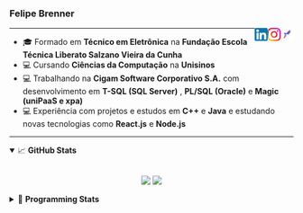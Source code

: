 <h3>Felipe Brenner</h3>

<a href="https://app.rocketseat.com.br/me/felipe-de-oliveira-brenner-conta-ignite" target="_blank" rel="nofollow"><img align="right" width="23rem" src="./assets/rocketseat.png" alt="Rocketseat: @felipe-de-oliveira-brenner-conta-ignite"/></a>
<a href="https://www.instagram.com/felipeobrenner/" target="_blank" rel="nofollow"><img align="right" width="23rem" src="./assets/instagram.png" alt="Instagram: @felipeobrenner"/></a>
<a href="https://www.linkedin.com/in/felipe-de-oliveira-brenner/" target="_blank" rel="nofollow"><img align="right" width="23rem" src="./assets/linkedin.png" alt="LinkedIn: @felipe-de-oliveira-brenner"/></a>

---

- 🎓 Formado em **Técnico em Eletrônica** na **Fundação Escola Técnica Liberato Salzano Vieira da Cunha**
- 💻 Cursando **Ciências da Computação** na **Unisinos**
- 💻 Trabalhando na **Cigam Software Corporativo S.A.** com desenvolvimento em **T-SQL (SQL Server)** , **PL/SQL (Oracle)** e **Magic (uniPaaS e xpa)**
- 💻 Experiência com projetos e estudos em **C++** e **Java** e estudando novas tecnologias como **React.js** e **Node.js**

---

<details open>
  <summary>📈 <b>GitHub Stats</b></summary>
  <br>
  <p align="center">
  <img src="https://github-readme-stats.vercel.app/api?username=felipebrenner&show_icons=true&theme=dark"/>
  <img src="https://github-readme-stats.vercel.app/api/top-langs/?username=felipebrenner&layout=compact&theme=dark">
  </p>

</details>

<details>
  <summary>🤖 <b>Programming Stats</b></summary>
  <br/>

  <!--START_SECTION:waka-->
**🐱 My Github Data** 

> 🏆 470 Contributions in the Year 2021
 > 
> 📦 114.0 kB Used in Github's Storage 
 > 
> 🚫 Not Opted to Hire
 > 
> 📜 19 Public Repositories 
 > 
> 🔑 1 Private Repository 
 > 
**I'm a Night 🦉** 

```text
🌞 Morning    37 commits     ██░░░░░░░░░░░░░░░░░░░░░░░   7.99% 
🌆 Daytime    118 commits    ██████░░░░░░░░░░░░░░░░░░░   25.49% 
🌃 Evening    285 commits    ███████████████░░░░░░░░░░   61.56% 
🌙 Night      23 commits     █░░░░░░░░░░░░░░░░░░░░░░░░   4.97%

```
📅 **I'm Most Productive on Tuesday** 

```text
Monday       73 commits     ████░░░░░░░░░░░░░░░░░░░░░   15.77% 
Tuesday      103 commits    █████░░░░░░░░░░░░░░░░░░░░   22.25% 
Wednesday    50 commits     ██░░░░░░░░░░░░░░░░░░░░░░░   10.8% 
Thursday     48 commits     ██░░░░░░░░░░░░░░░░░░░░░░░   10.37% 
Friday       27 commits     █░░░░░░░░░░░░░░░░░░░░░░░░   5.83% 
Saturday     59 commits     ███░░░░░░░░░░░░░░░░░░░░░░   12.74% 
Sunday       103 commits    █████░░░░░░░░░░░░░░░░░░░░   22.25%

```


📊 **This Week I Spent My Time On** 

```text
💬 Programming Languages: 
JavaScript               10 hrs 13 mins      █████████████████░░░░░░░░   69.0% 
JSON                     2 hrs 32 mins       ████░░░░░░░░░░░░░░░░░░░░░   17.11% 
TypeScript               1 hr 41 mins        ██░░░░░░░░░░░░░░░░░░░░░░░   11.44% 
Markdown                 13 mins             ░░░░░░░░░░░░░░░░░░░░░░░░░   1.51% 
Git Config               4 mins              ░░░░░░░░░░░░░░░░░░░░░░░░░   0.51%

🔥 Editors: 
VS Code                  14 hrs 49 mins      █████████████████████████   100.0%

🐱‍💻 Projects: 
www_CGFrontEnd           10 hrs 37 mins      ██████████████████░░░░░░░   71.72% 
www_CGFrontTemplate      1 hr 59 mins        ███░░░░░░░░░░░░░░░░░░░░░░   13.46% 
ignite-reactjs-desafios  1 hr 41 mins        ██░░░░░░░░░░░░░░░░░░░░░░░   11.47% 
projects                 16 mins             ░░░░░░░░░░░░░░░░░░░░░░░░░   1.81% 
Unknown Project          8 mins              ░░░░░░░░░░░░░░░░░░░░░░░░░   1.01%

💻 Operating System: 
Linux                    14 hrs 17 mins      ████████████████████████░   96.44% 
Windows                  31 mins             █░░░░░░░░░░░░░░░░░░░░░░░░   3.56%

```

**I Mostly Code in TypeScript** 

```text
TypeScript               8 repos             ██████████░░░░░░░░░░░░░░░   42.11% 
Java                     3 repos             ████░░░░░░░░░░░░░░░░░░░░░   15.79% 
CSS                      2 repos             ██░░░░░░░░░░░░░░░░░░░░░░░   10.53% 
Assembly                 1 repo              █░░░░░░░░░░░░░░░░░░░░░░░░   5.26% 
HTML                     1 repo              █░░░░░░░░░░░░░░░░░░░░░░░░   5.26%

```



 Last Updated on 08/08/2021
<!--END_SECTION:waka-->
</details>
